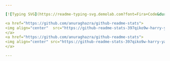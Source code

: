 ```yaml
---

[![Typing SVG](https://readme-typing-svg.demolab.com?font=Fira+Code&duration=1000&color=601EFF&multiline=true&repeat=false&random=false&width=435&height=110&lines=Im+Harry;Frontend+Developer;Focused+on+learning+JS%2C+TS+%26+React;Portfolio%3A+hyates.com)](https://git.io/typing-svg)

<a href="https://github.com/anuraghazra/github-readme-stats">
<img align="center"  src="https://github-readme-stats-397qiko9w-harry-yates.vercel.app/api?username=Harry-Yates&show_icons=true&count_private=true&theme=transparent&title_color=601eff&text_color=601eff&icon_color=601eff&hide_border=true&border_color=faf3f1" width="500" height="auto"/> 
</a>
<a href="https://github.com/anuraghazra/github-readme-stats">
<img align="center" src="https://github-readme-stats-397qiko9w-harry-yates.vercel.app/api/top-langs/?username=Harry-Yates&layout=compact/&theme=transparent&title_color=601eff&text_color=601eff&icon_color=601eff&hide_border=true&border_color=faf3f1" width="241" height="auto"/>
</a>

---
```



